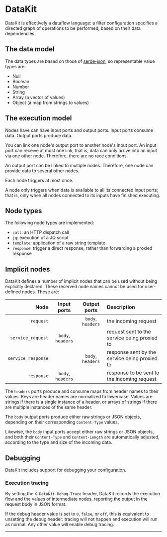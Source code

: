 # DataKit

DataKit is effectively a dataflow language: a filter configuration specifies a directed graph of
operations to be performed, based on their data dependencies.

## The data model

The data types are based on those of [serde-json], so representable value types are:

* Null
* Boolean
* Number
* String
* Array (a vector of values)
* Object (a map from strings to values)

## The execution model

Nodes have can have input ports and output ports.
Input ports consume data. Output ports produce data.

You can link one node's output port to another node's input port.
An input port can receive at most one link, that is, data can only arrive
into an input via one other node. Therefore, there are no race conditions.

An output port can be linked to multiple nodes. Therefore, one node can
provide data to several other nodes.

Each node triggers at most once.

A node only triggers when data is available to all its connected input ports;
that is, only when all nodes connected to its inputs have finished
executing.

## Node types

The following node types are implemented:

* `call`: an HTTP dispatch call
* `jq`: execution of a JQ script
* `template`: application of a raw string template
* `response`: trigger a direct response, rather than forwarding a proxied response

## Implicit nodes

DataKit defines a number of implicit nodes that can be used without being
explicitly declared. These reserved node names cannot be used for user-defined nodes. These are:

**Node**             | **Input ports**   | **Output ports**  |  **Description**
--------------------:|:-----------------:|:-----------------:|:------------------
`request`            |                   | `body`, `headers` | the incoming request
`service_request`    | `body`, `headers` |                   | request sent to the service being proxied to
`service_response`   |                   | `body`, `headers` | response sent by the service being proxied to
`response`           | `body`, `headers` |                   | response to be sent to the incoming request

The `headers` ports produce and consume maps from header names to their values.
Keys are header names are normalized to lowercase.
Values are strings if there is a single instance of a header,
or arrays of strings if there are multiple instances of the same header.

The `body` output ports produce either raw strings or JSON objects,
depending on their corresponding `Content-Type` values.

Likewise, the `body` input ports accept either raw strings or JSON objects,
and both their `Content-Type` and `Content-Length` are automatically adjusted,
according to the type and size of the incoming data.

## Debugging

DataKit includes support for debugging your configuration.

### Execution tracing

By setting the `X-DataKit-Debug-Trace` header, DataKit records the execution
flow and the values of intermediate nodes, reporting the output in the request
body in JSON format.

If the debug header value is set to `0`, `false`, or `off`, this is equivalent to
unsetting the debug header: tracing will not happen and execution will run
as normal. Any other value will enable debug tracing.

---

[serde-json]: https://docs.rs/serde_json/latest/serde_json/
